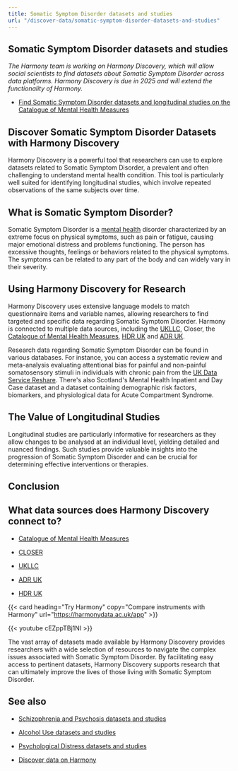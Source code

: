 ```yaml
---
title: Somatic Symptom Disorder datasets and studies
url: "/discover-data/somatic-symptom-disorder-datasets-and-studies"
---
```


## Somatic Symptom Disorder datasets and studies

*The Harmony team is working on Harmony Discovery, which will allow social scientists to find datasets about Somatic Symptom Disorder across data platforms. Harmony Discovery is due in 2025 and will extend the functionality of Harmony.*

* [Find Somatic Symptom Disorder datasets and longitudinal studies on the Catalogue of Mental Health Measures](https://www.cataloguementalhealth.ac.uk/?content=search&query=Topic:somatic+symptom+disorder)

## Discover Somatic Symptom Disorder Datasets with Harmony Discovery

Harmony Discovery is a powerful tool that researchers can use to explore datasets related to Somatic Symptom Disorder, a prevalent and often challenging to understand mental health condition. This tool is particularly well suited for identifying longitudinal studies, which involve repeated observations of the same subjects over time. 

## What is Somatic Symptom Disorder?

Somatic Symptom Disorder is a [mental health](/ai-in-mental-health/) disorder characterized by an extreme focus on physical symptoms, such as pain or fatigue, causing major emotional distress and problems functioning. The person has excessive thoughts, feelings or behaviors related to the physical symptoms. The symptoms can be related to any part of the body and can widely vary in their severity.

## Using Harmony Discovery for Research

Harmony Discovery uses extensive language models to match questionnaire items and variable names, allowing researchers to find targeted and specific data regarding Somatic Symptom Disorder. Harmony is connected to multiple data sources, including the [UKLLC](https://explore.ukllc.ac.uk), Closer, the [Catalogue of Mental Health Measures](https://www.cataloguementalhealth.ac.uk/), [HDR UK](https://www.hdruk.ac.uk/) and [ADR UK](https://www.adruk.org/). 

Research data regarding Somatic Symptom Disorder can be found in various databases. For instance, you can access a systematic review and meta-analysis evaluating attentional bias for painful and non-painful somatosensory stimuli in individuals with chronic pain from the [UK Data Service Reshare](https://reshare.ukdataservice.ac.uk/854482). There's also Scotland's Mental Health Inpatient and Day Case dataset and a dataset containing demographic risk factors, biomarkers, and physiological data for Acute Compartment Syndrome. 

## The Value of Longitudinal Studies

Longitudinal studies are particularly informative for researchers as they allow changes to be analysed at an individual level, yielding detailed and nuanced findings. Such studies provide valuable insights into the progression of Somatic Symptom Disorder and can be crucial for determining effective interventions or therapies. 

## Conclusion


## What data sources does Harmony Discovery connect to?

* [Catalogue of Mental Health Measures](https://www.cataloguementalhealth.ac.uk/)

* [CLOSER](https://closer.ac.uk/)

* [UKLLC](https://explore.ukllc.ac.uk)

* [ADR UK](https://www.adruk.org/data-access/data-catalogue/)

* [HDR UK](https://www.healthdatagateway.org/)

{{< card heading="Try Harmony" copy="Compare instruments with Harmony" url="https://harmonydata.ac.uk/app" >}}

{{< youtube cEZppTBj1NI >}}


The vast array of datasets made available by Harmony Discovery provides researchers with a wide selection of resources to navigate the complex issues associated with Somatic Symptom Disorder. By facilitating easy access to pertinent datasets, Harmony Discovery supports research that can ultimately improve the lives of those living with Somatic Symptom Disorder.

## See also

* [Schizophrenia and Psychosis datasets and studies](/discover-data/schizophrenia-and-psychosis-datasets-and-studies)

* [Alcohol Use datasets and studies](/discover-data/alcohol-use-datasets-and-studies)

* [Psychological Distress datasets and studies](/discover-data/psychological-distress-datasets-and-studies)

* [Discover data on Harmony](/discover-data/)